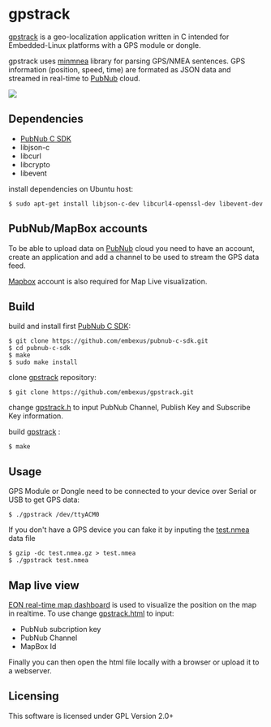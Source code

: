 # gpstrack

[gpstrack](http://github.com/embexus/gpstrack) is a geo-localization application written in C intended for Embedded-Linux platforms 
with a GPS module or dongle.

gpstrack uses [minmnea](https://github.com/cloudyourcar/minmea) library for parsing GPS/NMEA sentences. 
GPS information (position, speed, time) are formated as JSON data and streamed in real-time to [PubNub](https://www.pubnub.com) cloud.

![](https://embexus.com/gps/gpstrackA3bC3e.gif)

## Dependencies

 * [PubNub C SDK](https://github.com/embexus/pubnub-c-sdk)
 * libjson-c
 * libcurl
 * libcrypto
 * libevent

install dependencies on Ubuntu host:

    $ sudo apt-get install libjson-c-dev libcurl4-openssl-dev libevent-dev

## PubNub/MapBox accounts

To be able to upload data on [PubNub](https://www.pubnub.com) cloud you need to have an account, 
create an application and add a channel to be used to stream the GPS data feed.

[Mapbox](https://www.mapbox.com/) account is also required for Map Live visualization.


## Build

build and install first [PubNub C SDK](https://github.com/embexus/pubnub-c-sdk):

    $ git clone https://github.com/embexus/pubnub-c-sdk.git
    $ cd pubnub-c-sdk 
    $ make 
    $ sudo make install

clone [gpstrack](http://github.com/embexus/gpstrack) repository:

    $ git clone https://github.com/embexus/gpstrack.git

change [gpstrack.h](https://github.com/embexus/gpstrack/blob/master/gpstrack.h) to input PubNub Channel, Publish Key and Subscribe Key information.

build [gpstrack](http://github.com/embexus/gpstrack) :

    $ make

## Usage

GPS Module or Dongle need to be connected to your device over Serial or USB to get GPS data:

    $ ./gpstrack /dev/ttyACM0

If you don't have a GPS device you can fake it by inputing the [test.nmea](https://github.com/embexus/gpstrack/blob/master/test.nmea.gz) data file

    $ gzip -dc test.nmea.gz > test.nmea
    $ ./gpstrack test.nmea

## Map live view

[EON real-time map dashboard](https://www.pubnub.com/developers/eon/) is used to visualize the position on the map in realtime.
To use change [gpstrack.html](https://github.com/embexus/gpstrack/blob/master/gpstrack.html) to input:
   
 * PubNub subcription key
 * PubNub Channel
 * MapBox Id

Finally you can then open the html file locally with a browser or upload it to a webserver.

## Licensing

This software is licensed under GPL Version 2.0+
